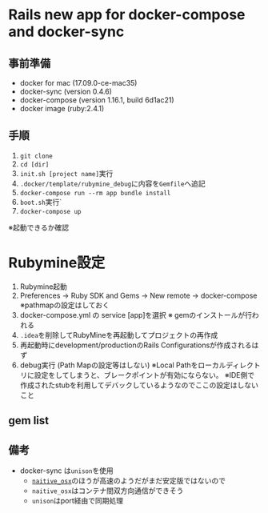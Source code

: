# Rails new app for docker-compose and docker-sync

## 事前準備
- docker for mac (17.09.0-ce-mac35)
- docker-sync (version 0.4.6)
- docker-compose (version 1.16.1, build 6d1ac21)
- docker image (ruby:2.4.1)


## 手順

1. `git clone`
2. `cd [dir]`
3. `init.sh [project name]`実行
4. `.docker/template/rubymine_debug`に内容を`Gemfile`へ追記
5. `docker-compose run --rm app bundle install`
5. `boot.sh`実行`
6. `docker-compose up`

※起動できるか確認


# Rubymine設定
1. Rubymine起動
2. Preferences -> Ruby SDK and Gems -> New remote ->  docker-compose 
※pathmapの設定はしておく
3. docker-compose.yml の service [app]を選択
※ gemのインストールが行われる
4. `.idea`を削除してRubyMineを再起動してプロジェクトの再作成
5. 再起動時にdevelopment/productionのRails Configurationsが作成されるはず
6. debug実行 (Path Mapの設定等はしない)
※Local Pathをローカルディレクトリに設定をしてしまうと、ブレークポイントが有効にならない。
※IDE側で作成されたstubを利用してデバックしているようなのでここの設定はしないこと

## gem list


## 備考
- docker-sync は`unison`を使用
    - [`naitive_osx`](https://github.com/EugenMayer/docker-sync/wiki/8.1.-native_osx-sync-strategy-debugging-guide)のほうが高速のようだがまだ安定版ではないので 
    - `naitive_osx`はコンテナ間双方向通信ができそう
    - `unison`はport経由で同期処理
 

